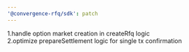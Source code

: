 ```yaml
---
'@convergence-rfq/sdk': patch
---
```


1.handle option market creation in createRfq logic  
2.optimize prepareSettlement logic for single tx confirmation
